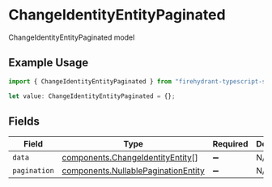 # ChangeIdentityEntityPaginated

ChangeIdentityEntityPaginated model

## Example Usage

```typescript
import { ChangeIdentityEntityPaginated } from "firehydrant-typescript-sdk/models/components";

let value: ChangeIdentityEntityPaginated = {};
```

## Fields

| Field                                                                                      | Type                                                                                       | Required                                                                                   | Description                                                                                |
| ------------------------------------------------------------------------------------------ | ------------------------------------------------------------------------------------------ | ------------------------------------------------------------------------------------------ | ------------------------------------------------------------------------------------------ |
| `data`                                                                                     | [components.ChangeIdentityEntity](../../models/components/changeidentityentity.md)[]       | :heavy_minus_sign:                                                                         | N/A                                                                                        |
| `pagination`                                                                               | [components.NullablePaginationEntity](../../models/components/nullablepaginationentity.md) | :heavy_minus_sign:                                                                         | N/A                                                                                        |